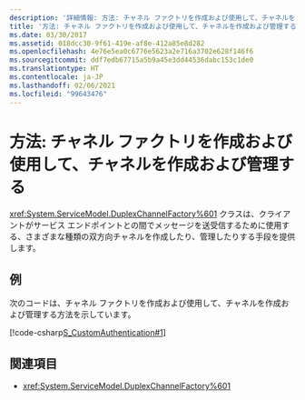 ```yaml
---
description: '詳細情報: 方法: チャネル ファクトリを作成および使用して、チャネルを作成および管理する'
title: '方法: チャネル ファクトリを作成および使用して、チャネルを作成および管理する'
ms.date: 03/30/2017
ms.assetid: 018dcc30-9f61-419e-af8e-412a85e8d282
ms.openlocfilehash: 4e76e5ea0c6776e5623a2e716a3702e628f146f6
ms.sourcegitcommit: ddf7edb67715a5b9a45e3dd44536dabc153c1de0
ms.translationtype: HT
ms.contentlocale: ja-JP
ms.lasthandoff: 02/06/2021
ms.locfileid: "99643476"
---
```

# <a name="how-to-create-a-channel-factory-and-use-it-to-create-and-manage-channels"></a>方法: チャネル ファクトリを作成および使用して、チャネルを作成および管理する

<xref:System.ServiceModel.DuplexChannelFactory%601> クラスは、クライアントがサービス エンドポイントとの間でメッセージを送受信するために使用する、さまざまな種類の双方向チャネルを作成したり、管理したりする手段を提供します。  
  
## <a name="example"></a>例  

 次のコードは、チャネル ファクトリを作成および使用して、チャネルを作成および管理する方法を示しています。  
  
 [!code-csharp[S_CustomAuthentication#1](../../../../samples/snippets/csharp/VS_Snippets_CFX/s_customauthentication/cs/instance.cs#1)]  
  
## <a name="see-also"></a>関連項目

- <xref:System.ServiceModel.DuplexChannelFactory%601>
